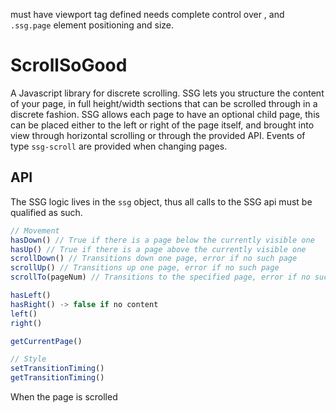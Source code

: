 
must have viewport tag defined
needs complete control over <body>, <html> and `.ssg.page` element positioning and size.

# ScrollSoGood
A Javascript library for discrete scrolling. SSG lets you structure the content of your page, in full height/width sections that can be scrolled through in a discrete fashion. SSG allows each page to have an optional child page, this can be placed either to the left or right of the page itself, and brought into view through horizontal scrolling or through the provided API. Events of type `ssg-scroll` are provided when changing pages.


## API

The SSG logic lives in the `ssg` object, thus all calls to the SSG api must be qualified as such.

```javascript
// Movement
hasDown() // True if there is a page below the currently visible one
hasUp() // True if there is a page above the currently visible one
scrollDown() // Transitions down one page, error if no such page
scrollUp() // Transitions up one page, error if no such page
scrollTo(pageNum) // Transitions to the specified page, error if no such page

hasLeft()
hasRight() -> false if no content
left()
right()

getCurrentPage()

// Style
setTransitionTiming()
getTransitionTiming()
```

When the page is scrolled 